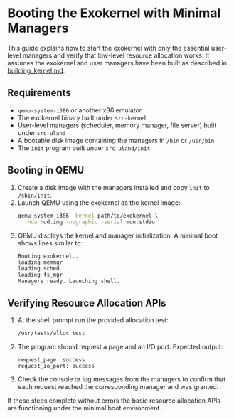 # Booting the Exokernel with Minimal Managers

This guide explains how to start the exokernel with only the essential user-level managers and verify that low-level resource allocation works. It assumes the exokernel and user managers have been built as described in [building_kernel.md](building_kernel.md).

## Requirements

- `qemu-system-i386` or another x86 emulator
- The exokernel binary built under `src-kernel`
- User-level managers (scheduler, memory manager, file server) built under `src-uland`
- A bootable disk image containing the managers in `/bin` or `/usr/bin`
- The `init` program built under `src-uland/init`

## Booting in QEMU
1. Create a disk image with the managers installed and copy `init` to `/sbin/init`.
2. Launch QEMU using the exokernel as the kernel image:
   ```sh
   qemu-system-i386 -kernel path/to/exokernel \
     -hda hdd.img -nographic -serial mon:stdio
   ```
3. QEMU displays the kernel and manager initialization. A minimal boot shows lines similar to:
   ```
   Booting exokernel...
   loading memmgr
   loading sched
   loading fs_mgr
   Managers ready. Launching shell.
   ```

## Verifying Resource Allocation APIs

1. At the shell prompt run the provided allocation test:
   ```sh
   /usr/tests/alloc_test
   ```
2. The program should request a page and an I/O port. Expected output:
   ```
   request_page: success
   request_io_port: success
   ```
3. Check the console or log messages from the managers to confirm that each request reached the corresponding manager and was granted.

If these steps complete without errors the basic resource allocation APIs are functioning under the minimal boot environment.
